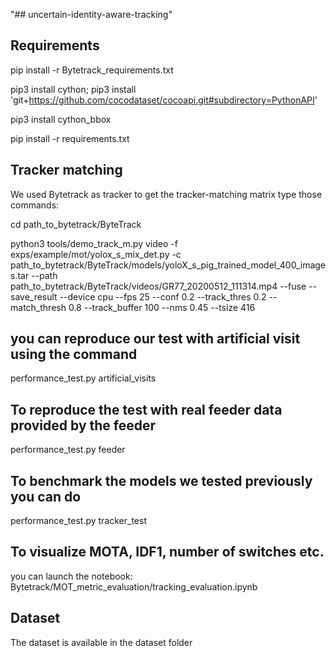 "## uncertain-identity-aware-tracking" 


## Requirements
pip install -r Bytetrack_requirements.txt

pip3 install cython; pip3 install 'git+https://github.com/cocodataset/cocoapi.git#subdirectory=PythonAPI'

pip3 install cython_bbox

pip install -r requirements.txt

## Tracker matching 
We used Bytetrack as tracker to get the tracker-matching matrix 
type those commands:

cd path_to_bytetrack/ByteTrack

python3 tools/demo_track_m.py video -f exps/example/mot/yolox_s_mix_det.py -c path_to_bytetrack/ByteTrack/models/yoloX_s_pig_trained_model_400_images.tar --path path_to_bytetrack/ByteTrack/videos/GR77_20200512_111314.mp4  --fuse --save_result --device cpu --fps 25 --conf 0.2 --track_thres 0.2  --match_thresh 0.8 --track_buffer 100  --nms 0.45 --tsize 416 

## you can reproduce our test with artificial visit using the command 
performance_test.py artificial_visits

## To reproduce the test with real feeder data provided by the feeder 
performance_test.py feeder

## To benchmark the models we tested previously you can do 
performance_test.py tracker_test

## To visualize MOTA, IDF1, number of switches etc. 
you can launch the notebook: Bytetrack/MOT_metric_evaluation/tracking_evaluation.ipynb

## Dataset 

The dataset is available in the dataset folder





